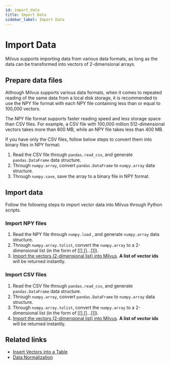 ```yaml
---
id: import_data
title: Import Data
sidebar_label: Import Data
---
```

# Import Data

Milvus supports importing data from various data formats, as long as the data can be transformed into vectors of 2-dimensional arrays.

## Prepare data files

Although Milvus supports various data formats, when it comes to repeated reading of the same data from a local disk storage, it is recommended to use the NPY file format with each NPY file containing less than or equal to 100,000 vectors.

The NPY file format supports faster reading speed and less storage space than CSV files. For example, a CSV file with 100,000 million 512-dimensional vectors takes more than 800 MB, while an NPY file takes less than 400 MB.

If you have only the CSV files, follow below steps to convert them into binary files in NPY format:

1. Read the CSV file through `pandas.read_csv`, and generate `pandas.DataFrame` data structure.
2. Through `numpy.array`, convert `pandas.DataFrame` to `numpy.array` data structure.
3. Through `numpy.save`, save the array to a binary file in NPY format.

## Import data

Follow the following steps to import vector data into Milvus through Python scripts.

### Import NPY files

1. Read the NPY file through `numpy.load` , and generate `numpy.array` data structure.
2. Through `numpy.array.tolist`, convert the `numpy.array` to a 2-dimensional list (in the form of [[],[]...[]]).
3. [Import the vectors (2-dimensional list) into Milvus](milvus_operation.md#insert-vectors-into-a-table). **A list of vector ids** will be returned instantly.

### Import CSV files

1. Read the CSV file through `pandas.read_csv`, and generate `pandas.DataFrame` data structure.
2. Through `numpy.array`, convert `pandas.DataFrame` to `numpy.array` data structure.
3. Through `numpy.array.tolist`, convert the `numpy.array` to a 2-dimensional list (in the form of [[],[]...[]]).
4. [Import the vectors (2-dimensional list) into Milvus](milvus_operation.md#insert-vectors-into-a-table). **A list of vector ids** will be returned instantly.

## Related links

- [Insert Vectors into a Table](milvus_operation.md)
- [Data Normalization](https://github.com/milvus-io/bootcamp/blob/master/EN_docs/data_preparation/data_normalization.md)
